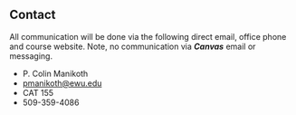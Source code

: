 ## Contact
All communication will be done via the following direct email, office phone and course website. Note, no communication via **_Canvas_** email or messaging. 

* P. Colin Manikoth
* pmanikoth@ewu.edu
* CAT 155
* 509-359-4086